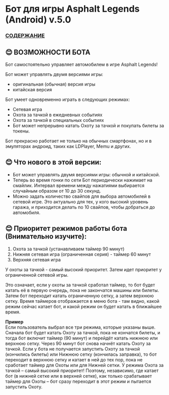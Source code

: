 # __Бот для игры Asphalt Legends (Android) v.5.0__

### [СОДЕРЖАНИЕ](https://github.com/AUTOPILOTyoutube/bot-asphalt-legends-android/blob/main/README.md)  

 ## 😊 ВОЗМОЖНОСТИ БОТА

Бот самостоятельно управляет автомобилем в игре Asphalt Legends!

Бот может управлять двумя версиями игры:
- оригинальная (обычная) версия игры
- китайская версия

Бот умеет одновременно играть в следующих режимах:
- Сетевая игра
- Охота за тачкой в ежедневных событиях
- Охота за тачкой в специальных событиях
- Бот может непрерывно катать Охоту за тачкой и покупать билеты за токены.

Бот прекрасно работает не только на обычных смартфонах, но и в эмуляторах андроид, таких как LDPlayer, Memu и других.

## 😊 Что нового в этой версии:
- Бот может управлять двумя версиями игры: обычной и китайской.
- Теперь во время гонки по сети Бот периодически нажимает на смайлик. Интервал времени между нажатиями выбирается случайным образом от 10 до 30 секунд.
- Можно задать количество свайпов для выбора автомобилей в сетевой игре. Это актуально для тех, у кого высокий уровень гаража, и приходится делать по 10 свайпов, чтобы добраться до автомобиля.


## 😊 Приоритет режимов работы бота (Внимательно изучите):
1. Охота за тачкой (устанавливаем таймер 90 минут)
2. Нижняя сетевая игра (ограниченная серия) - таймер 60 минут
3. Верхняя сетевая игра

У охоты за тачкой - самый высокий приоритет. Затем идет приоритет у ограниченной сетевой игры.

Это означает, если у охоты за тачкой сработал таймер, то бот будет катать её в первую очередь, пока не закончатся машины или билеты. Затем бот переходит катать ограниченную сетку, а затем верхнюю сетку. Время таймеров отображается в меню бота - там видно, какой режим сейчас катает бот, и какой режим он будет катать в ближайшее время.

__Пример__  
Если пользователь выбрал все три режима, которые указаны выше. Сначала бот будет катать Охоту за тачкой, пока не кончатся билеты, и тогда бот включит таймер (90 минут) и перейдёт катать нижнюю или верхнюю сетку. Через 90 минут бот снова начнёт катать Охоту за тачкой.
Если у бота не получается запустить Охоту за тачкой (кончились билеты) или Нижнюю сетку (кончилась заправка), то бот переходит в верхнюю сетку и катает в ней до тех пор, пока не сработает таймер для Охоты или для Нижней сетки.
У режима Охота за тачкой – самый высокий приоритет! Поэтому, независимо, где катает бот (в нижней сетке или в верхней сетке), как только срабатывает таймер для Охоты – бот сразу переходит в этот режим и пытается запустить Охоту.